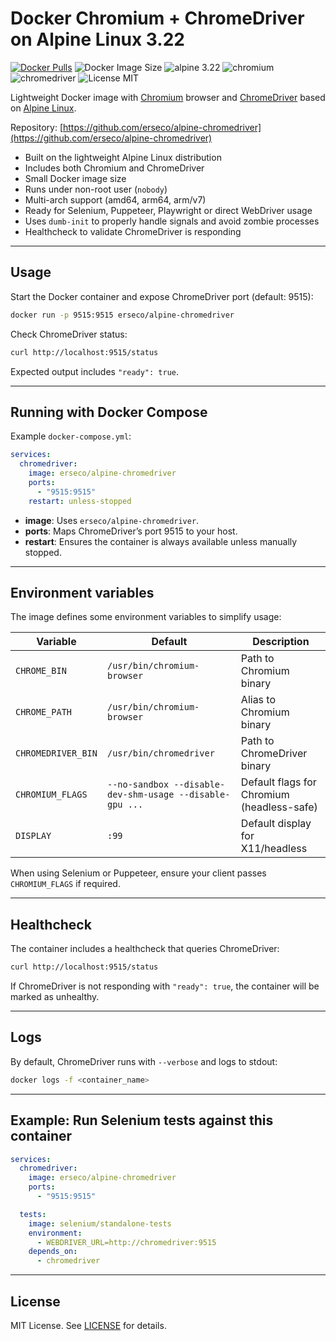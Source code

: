 # Docker Chromium + ChromeDriver on Alpine Linux 3.22

[![Docker Pulls](https://img.shields.io/docker/pulls/erseco/alpine-chromedriver.svg)](https://hub.docker.com/r/erseco/alpine-chromedriver/)
![Docker Image Size](https://img.shields.io/docker/image-size/erseco/alpine-chromedriver)
![alpine 3.22](https://img.shields.io/badge/alpine-3.22-brightgreen.svg)
![chromium](https://img.shields.io/badge/chromium-latest-brightgreen.svg)
![chromedriver](https://img.shields.io/badge/chromedriver-latest-brightgreen.svg)
![License MIT](https://img.shields.io/badge/license-MIT-blue.svg)

Lightweight Docker image with [Chromium](https://www.chromium.org/) browser and [ChromeDriver](https://chromedriver.chromium.org/) based on [Alpine Linux](https://www.alpinelinux.org/).

Repository: [https://github.com/erseco/alpine-chromedriver](https://github.com/erseco/alpine-chromedriver)

* Built on the lightweight Alpine Linux distribution
* Includes both Chromium and ChromeDriver
* Small Docker image size
* Runs under non-root user (`nobody`)
* Multi-arch support (amd64, arm64, arm/v7)
* Ready for Selenium, Puppeteer, Playwright or direct WebDriver usage
* Uses `dumb-init` to properly handle signals and avoid zombie processes
* Healthcheck to validate ChromeDriver is responding

---

## Usage

Start the Docker container and expose ChromeDriver port (default: 9515):

```bash
docker run -p 9515:9515 erseco/alpine-chromedriver
```

Check ChromeDriver status:

```bash
curl http://localhost:9515/status
```

Expected output includes `"ready": true`.

---

## Running with Docker Compose

Example `docker-compose.yml`:

```yaml
services:
  chromedriver:
    image: erseco/alpine-chromedriver
    ports:
      - "9515:9515"
    restart: unless-stopped
```

* **image**: Uses `erseco/alpine-chromedriver`.
* **ports**: Maps ChromeDriver’s port 9515 to your host.
* **restart**: Ensures the container is always available unless manually stopped.

---

## Environment variables

The image defines some environment variables to simplify usage:

| Variable           | Default                                                  | Description                                |
| ------------------ | -------------------------------------------------------- | ------------------------------------------ |
| `CHROME_BIN`       | `/usr/bin/chromium-browser`                              | Path to Chromium binary                    |
| `CHROME_PATH`      | `/usr/bin/chromium-browser`                              | Alias to Chromium binary                   |
| `CHROMEDRIVER_BIN` | `/usr/bin/chromedriver`                                  | Path to ChromeDriver binary                |
| `CHROMIUM_FLAGS`   | `--no-sandbox --disable-dev-shm-usage --disable-gpu ...` | Default flags for Chromium (headless-safe) |
| `DISPLAY`          | `:99`                                                    | Default display for X11/headless           |

When using Selenium or Puppeteer, ensure your client passes `CHROMIUM_FLAGS` if required.

---

## Healthcheck

The container includes a healthcheck that queries ChromeDriver:

```bash
curl http://localhost:9515/status
```

If ChromeDriver is not responding with `"ready": true`, the container will be marked as unhealthy.

---

## Logs

By default, ChromeDriver runs with `--verbose` and logs to stdout:

```bash
docker logs -f <container_name>
```

---

## Example: Run Selenium tests against this container

```yaml
services:
  chromedriver:
    image: erseco/alpine-chromedriver
    ports:
      - "9515:9515"

  tests:
    image: selenium/standalone-tests
    environment:
      - WEBDRIVER_URL=http://chromedriver:9515
    depends_on:
      - chromedriver
```

---

## License

MIT License. See [LICENSE](LICENSE) for details.
